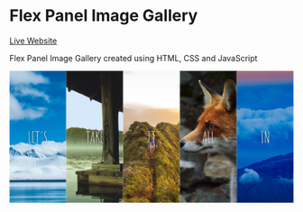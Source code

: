 Flex Panel Image Gallery
========================  

[Live Website](https://utkarshpathrabe.github.io/Flex-Panel-Image-Gallery/)  

Flex Panel Image Gallery created using HTML, CSS and JavaScript  

![Welcome Page](./assets/welcome_page.png)  